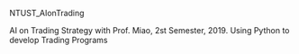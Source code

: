 NTUST_AIonTrading

AI on Trading Strategy with Prof. Miao, 2st Semester, 2019.
Using Python to develop Trading Programs
